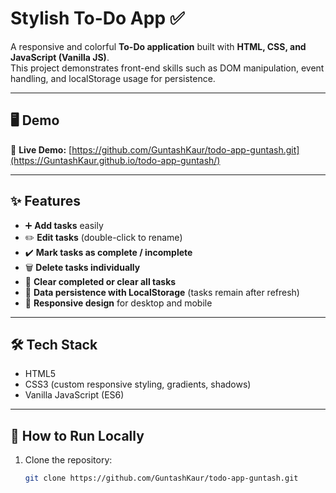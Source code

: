 ﻿# Stylish To-Do App ✅

A responsive and colorful **To-Do application** built with **HTML, CSS, and JavaScript (Vanilla JS)**.  
This project demonstrates front-end skills such as DOM manipulation, event handling, and localStorage usage for persistence.

---

## 🖥️ Demo
🔗 **Live Demo:** [https://github.com/GuntashKaur/todo-app-guntash.git](https://GuntashKaur.github.io/todo-app-guntash/)  

---

## ✨ Features
- ➕ **Add tasks** easily  
- ✏️ **Edit tasks** (double-click to rename)  
- ✔️ **Mark tasks as complete / incomplete**  
- 🗑️ **Delete tasks individually**  
- 🧹 **Clear completed or clear all tasks**  
- 💾 **Data persistence with LocalStorage** (tasks remain after refresh)  
- 📱 **Responsive design** for desktop and mobile  

---



## 🛠️ Tech Stack
- HTML5  
- CSS3 (custom responsive styling, gradients, shadows)  
- Vanilla JavaScript (ES6)  

---

## 🚀 How to Run Locally
1. Clone the repository:
   ```bash
   git clone https://github.com/GuntashKaur/todo-app-guntash.git

